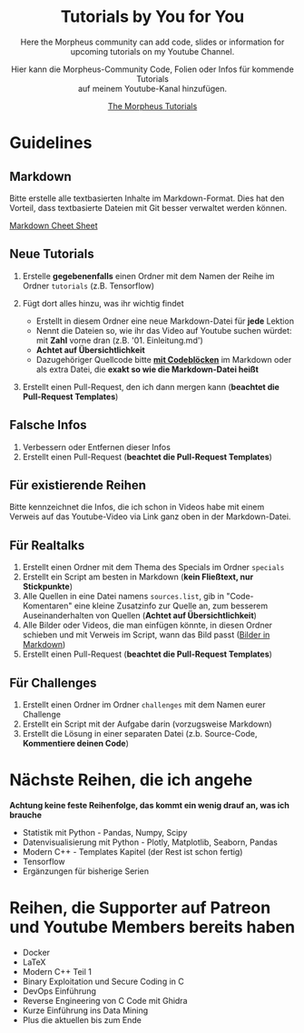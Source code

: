 <h1 align="center">
  Tutorials by You for You
</h1>

<p align="center">
Here the Morpheus community can add code, slides or information for upcoming tutorials on my Youtube Channel.
</p>

<p align="center">
Hier kann die Morpheus-Community Code, Folien oder Infos für kommende Tutorials
<br>
auf meinem Youtube-Kanal hinzufügen.
</p>

<p align="center">
  <a href="https://www.youtube.com/themorpheus407" rel="nofollow">The Morpheus Tutorials</a>
</p>

# Guidelines

## Markdown
Bitte erstelle alle textbasierten Inhalte im Markdown-Format. Dies hat den Vorteil, dass textbasierte Dateien mit Git besser verwaltet werden können.

[Markdown Cheet Sheet](https://www.markdownguide.org/cheat-sheet/)

## Neue Tutorials
1. Erstelle **gegebenenfalls** einen Ordner mit dem Namen der Reihe im Ordner `tutorials` (z.B. Tensorflow)
2. Fügt dort alles hinzu, was ihr wichtig findet
    * Erstellt in diesem Ordner eine neue Markdown-Datei für **jede** Lektion
    * Nennt die Dateien so, wie ihr das Video auf Youtube suchen würdet: mit **Zahl** vorne dran (z.B. '01. Einleitung.md')
    * **Achtet auf Übersichtlichkeit**
    * Dazugehöriger Quellcode bitte [**mit Codeblöcken**](https://www.markdownguide.org/extended-syntax/#syntax-highlighting) im Markdown oder als extra Datei, die **exakt so wie die Markdown-Datei heißt**

1. Erstellt einen Pull-Request, den ich dann mergen kann (**beachtet die Pull-Request Templates**)

## Falsche Infos
1. Verbessern oder Entfernen dieser Infos
2. Erstellt einen Pull-Request (**beachtet die Pull-Request Templates**)

## Für existierende Reihen
Bitte kennzeichnet die Infos, die ich schon in Videos habe mit einem Verweis auf das Youtube-Video via Link ganz oben in der Markdown-Datei.

## Für Realtalks
1. Erstellt einen Ordner mit dem Thema des Specials im Ordner `specials`
2. Erstellt ein Script am besten in Markdown (**kein Fließtext, nur Stickpunkte**)
3. Alle Quellen in eine Datei namens `sources.list`, gib in "Code-Komentaren" eine kleine Zusatzinfo zur Quelle an, zum besserem Auseinanderhalten von Quellen (**Achtet auf Übersichtlichkeit**)
4. Alle Bilder oder Videos, die man einfügen könnte, in diesen Ordner schieben und mit Verweis im Script, wann das Bild passt ([Bilder in Markdown](https://www.markdownguide.org/basic-syntax#images))
5. Erstellt einen Pull-Request (**beachtet die Pull-Request Templates**)

## Für Challenges
1. Erstellt einen Ordner im Ordner `challenges` mit dem Namen eurer Challenge
2. Erstellt ein Script mit der Aufgabe darin (vorzugsweise Markdown)
3. Erstellt die Lösung in einer separaten Datei (z.b. Source-Code, **Kommentiere deinen Code**)

# Nächste Reihen, die ich angehe
**Achtung keine feste Reihenfolge, das kommt ein wenig drauf an, was ich brauche**
* Statistik mit Python - Pandas, Numpy, Scipy
* Datenvisualisierung mit Python - Plotly, Matplotlib, Seaborn, Pandas
* Modern C++ - Templates Kapitel (der Rest ist schon fertig)
* Tensorflow
* Ergänzungen für bisherige Serien

# Reihen, die Supporter auf Patreon und Youtube Members bereits haben
* Docker
* LaTeX
* Modern C++ Teil 1
* Binary Exploitation und Secure Coding in C
* DevOps Einführung
* Reverse Engineering von C Code mit Ghidra
* Kurze Einführung ins Data Mining
* Plus die aktuellen bis zum Ende
